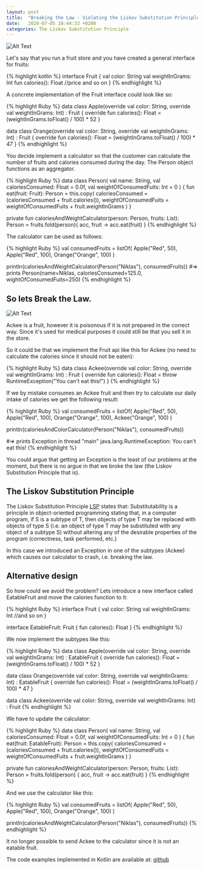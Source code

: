```yaml
---
layout: post
title:  "Breaking the Law - Violating the Liskov Substitution Principle by throwing a new Exception in a Derived class"
date:   2020-07-05 10:44:33 +0200
categories: The Liskov Substitution Principle
---
```


![Alt Text](https://media.giphy.com/media/23nzO2bkwXykU/giphy.gif)

Let's say that you run a fruit store and you have created a general interface for fruits:

{% highlight kotlin %}
interface Fruit {
    val color: String
    val weightInGrams: Int
    fun calories(): Float
    //price and so on
}
{% endhighlight %}

A concrete implementation of the Fruit interface could look like so:

{% highlight Ruby %}
data class Apple(override val color: String, override val weightInGrams: Int) : Fruit {
    override fun calories(): Float = (weightInGrams.toFloat() / 100) * 52
}

data class Orange(override val color: String, override val weightInGrams: Int) : Fruit {
    override fun calories(): Float = (weightInGrams.toFloat() / 100) * 47
}
{% endhighlight %}

You decide implement a calculator so that the customer can calculate the number of fruits and calories consumed during the day. The Person object functions as an aggregator.

{% highlight Ruby %}
data class Person(
    val name: String,
    val caloriesConsumed: Float = 0.0f,
    val weightOfConsumedFuits: Int = 0
) {
    fun eat(fruit: Fruit): Person =
        this.copy(
            caloriesConsumed = (caloriesConsumed + fruit.calories()),
            weightOfConsumedFuits = weightOfConsumedFuits + fruit.weightInGrams
        )
    }
    
private fun caloriesAndWeightCalculator(person: Person, fruits: List<Fruit>): Person =
    fruits.fold(person){ acc, fruit -> acc.eat(fruit) }
{% endhighlight %}

The calculator can be used as follows:

{% highlight Ruby %}
val consumedFruits = listOf(
    Apple("Red", 50),
    Apple("Red", 100),
    Orange("Orange", 100)
)
    
println(caloriesAndWeightCalculator(Person("Niklas"), consumedFruits))
#=> prints Person(name=Niklas, caloriesConsumed=125.0, wightOfConsumedFuits=250)
{% endhighlight %}

## So lets Break the Law. 

![Alt Text](https://media.giphy.com/media/ARz1MgbdjyH4s/giphy.gif)

Ackee is a fruit, however it is poisonous if it is not prepared in the correct way. Since it's used for medical purposes it could still be that you sell it in the store. 

So it could be that we implement the Fruit api like this for Ackee (no need to calculate the calories since it should not be eaten):

{% highlight Ruby %}
data class Ackee(override val color: String, override val weightInGrams: Int) : Fruit {
    override fun calories(): Float = throw RuntimeException("You can't eat this!")
}
{% endhighlight %}

If we by mistake consumes an Ackee fruit and then try to calculate our daily intake of calories we get the following result:

{% highlight Ruby %}
val consumedFruits = listOf(
    Apple("Red", 50),
    Apple("Red", 100),
    Orange("Orange", 100),
    Ackee("Orange", 100)
)
        
println(caloriesAndColorCalculator(Person("Niklas"), consumedFruits))
        
#=> prints Exception in thread "main" java.lang.RuntimeException: You can't eat this!
{% endhighlight %}

You could argue that getting an Exception is the least of our problems at the moment, but there is no argue in that we broke the law (the Liskov Substitution Principle that is).

## The Liskov Substitution Principle

The Liskov Substitution Principle [LSP] states that: Substitutability is a principle in object-oriented programming stating that, in a computer program, if S is a subtype of T, then objects of type T may be replaced with objects of type S (i.e. an object of type T may be substituted with any object of a subtype S) without altering any of the desirable properties of the program (correctness, task performed, etc.)

In this case we introduced an Exception in one of the subtypes (Ackee) which causes our calculator to crash, i.e. breaking the law.

## Alternative design

So how could we avoid the problem? Lets introduce a new interface called EatableFruit and move the calories function to it:

{% highlight Ruby %}
interface Fruit {
    val color: String
    val weightInGrams: Int
    //and so on
}

interface EatableFruit: Fruit {
    fun calories(): Float
}
{% endhighlight %}

We now implement the subtypes like this:

{% highlight Ruby %}
data class Apple(override val color: String, override val weightInGrams: Int) : EatableFruit {
    override fun calories(): Float = (weightInGrams.toFloat() / 100) * 52
}

data class Orange(override val color: String, override val weightInGrams: Int) : EatableFruit {
    override fun calories(): Float = (weightInGrams.toFloat() / 100) * 47
}

data class Ackee(override val color: String, override val weightInGrams: Int) : Fruit
{% endhighlight %}

We have to update the calculator:

{% highlight Ruby %}
data class Person(
    val name: String,
    val caloriesConsumed: Float = 0.0f,
    val weightOfConsumedFuits: Int = 0
) {
    fun eat(fruit: EatableFruit): Person =
        this.copy(
            caloriesConsumed = (caloriesConsumed + fruit.calories()),
            weightOfConsumedFuits = weightOfConsumedFuits + fruit.weightInGrams
        )
}

private fun caloriesAndWeightCalculator(person: Person, fruits: List<EatableFruit>): Person =
    fruits.fold(person) { acc, fruit -> acc.eat(fruit) }
{% endhighlight %}

And we use the calculator like this:

{% highlight Ruby %}
val consumedFruits = listOf(
        Apple("Red", 50),
        Apple("Red", 100),
        Orange("Orange", 100)
     )

println(caloriesAndWeightCalculator(Person("Niklas"), consumedFruits))
{% endhighlight %}

It no longer possible to send Ackee to the calculator since it is not an eatable fruit.

The code examples implemented in Kotlin are available at: [github]

[github]: https://github.com/morotsman/about_kotlin/blob/master/src/main/kotlin/org/example/liskov/LiskovBreakingTheLaw.kt
[LSP]: https://en.wikipedia.org/wiki/Liskov_substitution_principle
